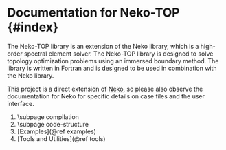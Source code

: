 # Documentation for Neko-TOP {#index}

The Neko-TOP library is an extension of the Neko library, which is a high-order
spectral element solver. The Neko-TOP library is designed to solve topology
optimization problems using an immersed boundary method. The library is written
in Fortran and is designed to be used in combination with the Neko library.

This project is a direct extension of [Neko](https://neko.cfd), so please also
observe the documentation for Neko for specific details on case files and the
user interface.

1. \subpage compilation
2. \subpage code-structure
2. [Examples](@ref examples)
3. [Tools and Utilities](@ref tools)
